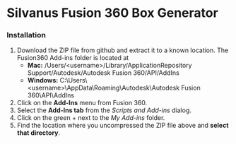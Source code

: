 # Silvanus Fusion 360 Box Generator

### Installation ###

1. Download the ZIP file from github and extract it to a known location. The Fusion360 Add-ins folder is located at 
   * **Mac:** /Users/\<username\>/Library/ApplicationRepository Support/Autodesk/Autodesk Fusion 360/API/AddIns
   * **Windows:** C:\Users\\\<username>\AppData\Roaming\Autodesk\Autodesk Fusion 360\API\AddIns
2. Click on the **Add-Ins** menu from Fusion 360.
3. Select the **Add-Ins tab** from the *Scripts and Add-ins* dialog.
4. Click on the green + next to the *My Add-ins* folder.
5. Find the location where you uncompressed the ZIP file above and **select that directory**.
